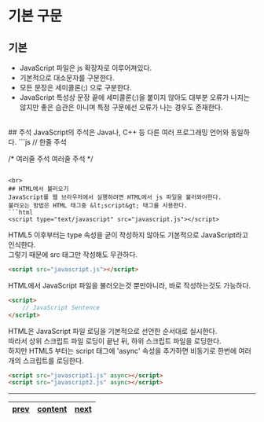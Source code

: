# 기본 구문

## 기본
* JavaScript 파일은 js 확장자로 이루어져있다.
* 기본적으로 대소문자를 구분한다.
* 모든 문장은 세미콜론(;) 으로 구분한다.
 * JavaScript 특성상 문장 끝에 세미콜론(;)을 붙이지 않아도 대부분 오류가 나지는 않지만 좋은 습관은 아니며 특정 구문에선 오류가 나는 경우도 존재한다.

<br>
## 주석
JavaScript의 주석은 Java나, C++ 등 다른 여러 프로그래밍 언어와 동일하다.
```js
// 한줄 주석

/*
 여러줄 주석
 여러줄 주석
 */
```

<br>
## HTML에서 불러오기
JavaScript를 웹 브라우저에서 실행하려면 HTML에서 js 파일을 불러와야한다.  
불러오는 방법은 HTML 태그중 &lt;script&gt; 태그를 사용한다.
```html
<script type="text/javascript" src="javascript.js"></script>
```

HTML5 이후부터는 type 속성을 굳이 작성하지 않아도 기본적으로 JavaScript라고 인식한다.  
그렇기 때문에 src 태그만 작성해도 무관하다.
```html
<script src="javascript.js"></script>
```

HTML에서 JavaScript 파일을 불러오는것 뿐만아니라, 바로 작성하는것도 가능하다.
```html
<script>
	// JavaScript Sentence
</script>
```

HTML은 JavaScript 파일 로딩을 기본적으로 선언한 순서대로 실시한다.  
따라서 상위 스크립트 파일 로딩이 끝난 뒤, 하위 스크립트 파일을 로딩한다.  
하지만 HTML5 부터는 script 태그에 'async' 속성을 추가하면 비동기로 한번에 여러개의 스크립트를 로딩한다.
```html
<script src="javascript1.js" async></script>
<script src="javascript2.js" async></script>
```

---
|[prev](./01-intro.ko_KR.md)|[content](./00-contents.ko_KR.md)|[next](./03-variable.ko_KR.md)|
|:--:|:--:|:--:|
